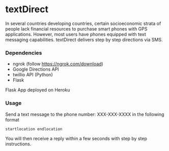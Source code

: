 # textDirect

In several countries developing countries, certain socioeconomic strata of people lack financial resources to purchase smart phones with GPS applications. 
However, most users have phones equipped with text messaging capabilities. textDirect delivers step by step directions via SMS.


### Dependencies

- ngrok (follow https://ngrok.com/download)
- Google Directions API 
- twillio API (Python)
- Flask

Flask App deployed on Heroku

### Usage

Send a text message to the phone number: XXX-XXX-XXXX in the following format
  
```
startlocation endlocation
```

You will then receive a reply within a few seconds with step by step instructions.
